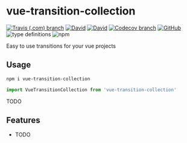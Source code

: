 # vue-transition-collection

[![Travis (.com) branch](https://img.shields.io/travis/com/lukas-tr/vue-transition-collection.test/master.svg)](https://travis-ci.com/lukas-tr/vue-transition-collection.test)
[![David](https://img.shields.io/david/dev/lukas-tr/vue-transition-collection.test.svg)](https://david-dm.org/lukas-tr/vue-transition-collection.test?type=dev)
[![David](https://img.shields.io/david/peer/lukas-tr/vue-transition-collection.test.svg)](https://david-dm.org/lukas-tr/vue-transition-collection.test?type=peer)
[![Codecov branch](https://img.shields.io/codecov/c/github/lukas-tr/vue-transition-collection.test/master.svg)](https://codecov.io/gh/lukas-tr/vue-transition-collection.test)
[![GitHub](https://img.shields.io/github/license/mashape/apistatus.svg)](https://github.com/lukas-tr/vue-transition-collection.test/blob/master/LICENSE)
![type definitions](https://img.shields.io/badge/types-TypeScript-blue.svg)
![npm](https://img.shields.io/npm/v/vue-transition-collection.test.svg)

<!-- [![codebeat badge](https://codebeat.co/badges/ab47d01b-9a17-43e0-b235-ace83771923d)](https://codebeat.co/projects/github-com-lukas-tr-vue-transition-collection.test-master) -->

Easy to use transitions for your vue projects

## Usage

```bash
npm i vue-transition-collection
```

```javascript
import VueTransitionCollection from 'vue-transition-collection'
```

TODO

## Features

- TODO
